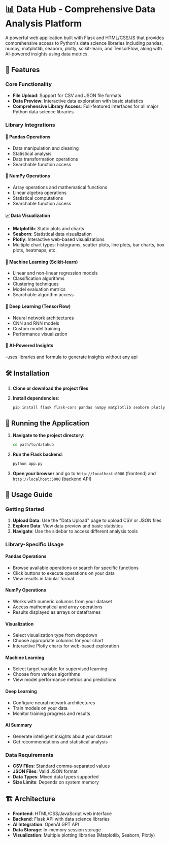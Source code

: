 # 📊 Data Hub - Comprehensive Data Analysis Platform

A powerful web application built with Flask and HTML/CSS/JS that provides comprehensive access to Python's data science libraries including pandas, numpy, matplotlib, seaborn, plotly, scikit-learn, and TensorFlow, along with AI-powered insights using data metrics.

## 🚀 Features

### Core Functionality
- **File Upload**: Support for CSV and JSON file formats
- **Data Preview**: Interactive data exploration with basic statistics
- **Comprehensive Library Access**: Full-featured interfaces for all major Python data science libraries

### Library Integrations

#### 🐼 Pandas Operations
- Data manipulation and cleaning
- Statistical analysis
- Data transformation operations
- Searchable function access

#### 🔢 NumPy Operations
- Array operations and mathematical functions
- Linear algebra operations
- Statistical computations
- Searchable function access

#### 📈 Data Visualization
- **Matplotlib**: Static plots and charts
- **Seaborn**: Statistical data visualization
- **Plotly**: Interactive web-based visualizations
- Multiple chart types: histograms, scatter plots, line plots, bar charts, box plots, heatmaps, etc.

#### 🤖 Machine Learning (Scikit-learn)
- Linear and non-linear regression models
- Classification algorithms
- Clustering techniques
- Model evaluation metrics
- Searchable algorithm access

#### 🧠 Deep Learning (TensorFlow)
- Neural network architectures
- CNN and RNN models
- Custom model training
- Performance visualization

#### 🤖 AI-Powered Insights
-uses libraries and formula to generate insights without any api 
## 🛠️ Installation

1. **Clone or download the project files**

2. **Install dependencies**:
   ```bash
   pip install flask flask-cors pandas numpy matplotlib seaborn plotly scikit-learn tensorflow openai python-dotenv
   ```


## 🚀 Running the Application

1. **Navigate to the project directory**:
   ```bash
   cd path/to/datahub
   ```

2. **Run the Flask backend**:
   ```bash
   python app.py
   ```

3. **Open your browser** and go to `http://localhost:8000` (frontend) and `http://localhost:5000` (backend API)

## 📖 Usage Guide

### Getting Started
1. **Upload Data**: Use the "Data Upload" page to upload CSV or JSON files
2. **Explore Data**: View data preview and basic statistics
3. **Navigate**: Use the sidebar to access different analysis tools

### Library-Specific Usage

#### Pandas Operations
- Browse available operations or search for specific functions
- Click buttons to execute operations on your data
- View results in tabular format

#### NumPy Operations
- Works with numeric columns from your dataset
- Access mathematical and array operations
- Results displayed as arrays or dataframes

#### Visualization
- Select visualization type from dropdown
- Choose appropriate columns for your chart
- Interactive Plotly charts for web-based exploration

#### Machine Learning
- Select target variable for supervised learning
- Choose from various algorithms
- View model performance metrics and predictions

#### Deep Learning
- Configure neural network architectures
- Train models on your data
- Monitor training progress and results

#### AI Summary
- Generate intelligent insights about your dataset
- Get recommendations and statistical analysis

### Data Requirements
- **CSV Files**: Standard comma-separated values
- **JSON Files**: Valid JSON format
- **Data Types**: Mixed data types supported
- **Size Limits**: Depends on system memory

## 🏗️ Architecture

- **Frontend**: HTML/CSS/JavaScript web interface
- **Backend**: Flask API with data science libraries
- **AI Integration**: OpenAI GPT API
- **Data Storage**: In-memory session storage
- **Visualization**: Multiple plotting libraries (Matplotlib, Seaborn, Plotly)
